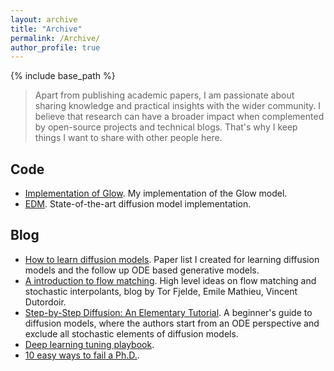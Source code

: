 ```yaml
---
layout: archive
title: "Archive"
permalink: /Archive/
author_profile: true
---
```


{% include base_path %}

> Apart from publishing academic papers, I am passionate about sharing knowledge and practical insights with the wider community. I believe that research can have a broader impact when complemented by open-source projects and technical blogs. That's why I keep things I want to share with other people here.

## Code
- [Implementation of Glow](). My implementation of the Glow model.
- [EDM](https://github.com/NVlabs/edm). State-of-the-art diffusion model implementation.

## Blog
- [How to learn diffusion models](https://www.zhihu.com/question/658056360/answer/3526228476). Paper list I created for learning diffusion models and the follow up ODE based generative models.
- [A introduction to flow matching](https://mlg.eng.cam.ac.uk/blog/2024/01/20/flow-matching.html). High level ideas on flow matching and stochastic interpolants, blog by Tor Fjelde, Emile Mathieu, Vincent Dutordoir.
- [Step-by-Step Diffusion: An Elementary Tutorial](https://arxiv.org/pdf/2406.08929). A beginner's guide to diffusion models, where the authors start from an ODE perspective and exclude all stochastic elements of diffusion models.
- [Deep learning tuning playbook](https://github.com/google-research/tuning_playbook).
- [10 easy ways to fail a Ph.D.](https://matt.might.net/articles/ways-to-fail-a-phd/).